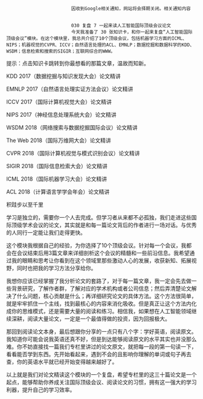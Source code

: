 
                            
                            因收到Google相关通知，网站将会择期关闭。相关通知内容
                            
                            
                            030 复盘 7 一起来读人工智能国际顶级会议论文
                            今天我准备了 30 张知识卡，和你一起来复盘“人工智能国际顶级会议”模块。在这个模块里，我总共介绍了10个顶级会议，包括机器学习方面的ICML、NIPS；机器视觉的CVPR、ICCV；自然语言处理的ACL、EMNLP；数据挖掘和数据科学的KDD、WSDM；信息检索和搜索的SIGIR；互联网综合的WWW。

提示：点击知识卡跳转到你最想看的那篇文章，温故而知新。

KDD 2017（数据挖掘与知识发现大会）论文精讲







EMNLP 2017（自然语言处理实证方法会议）论文精讲







ICCV 2017（国际计算机视觉大会）论文精讲







NIPS 2017（神经信息处理系统大会）论文精讲







WSDM 2018（网络搜索与数据挖掘国际会议）论文精讲







The Web 2018（国际万维网大会）论文精讲







CVPR 2018（国际计算机视觉与模式识别会议）论文精讲







SIGIR 2018（国际信息检索大会）论文精讲







ICML 2018（国际机器学习大会）论文精讲







ACL 2018（计算语言学学会年会）论文精讲





积跬步以至千里

学习是独立的，需要你一个人去完成。但学习者从来都不必孤独，我们走进这些国际顶级学术会议的论文，其实就是和每一篇论文背后的作者进行一场对话。与优秀的人同行一定能让我们走得更快。

这个模块我根据自己的经验，为你选择了10个顶级会议。针对每一个会议，我都会在会议结束后用3篇文章来详细剖析这个会议的精髓和一些前沿信息。我希望通过我的眼睛和思考让你看到在这个领域里那些激动人心的发展，收获新知、拓展视野，同时也把我的学习方法分享给你。

我想你应该已经掌握了我分析论文的套路了，对于每一篇文章，我一定会先去做一些背景研究，了解作者群，了解对应的学术机构或者公司信息；然后弄清楚论文解决了什么问题，核心贡献是什么；再详细研究论文的具体方法。这个方法很简单，就是牢牢抓住一个主线，找到最核心的内容来消化吸收。但是真正让这个方法内化成你的思维模式，还是需要大量的阅读和练习。相信我，如果想在人工智能领域继续深耕，阅读大量论文，一定是一个最值得做的投资，因为回报极大。

那回到阅读论文本身，最后想跟你分享的一点只有八个字：学好英语，阅读原文。我知道你可能会说我英语还真不好，但是到达能够阅读原文的水平其实也并没那么难。你不妨直接找一篇我们专栏里讲过的论文原文，就把每一段的第一句读一下，看看能否学到东西。先开始看起来，遇到不会的且影响你理解的单词或句子再去查，你的英语水平就已经开始变得越来越好了。

以上就是我们对论文精读这个模块的一个复盘，希望专栏里的这三十篇论文是一个起点，能够帮助你养成关注国际顶级会议、阅读论文的习惯，拥有这一强大的学习利器，提升自己的学习效率。

                        
                        
                            